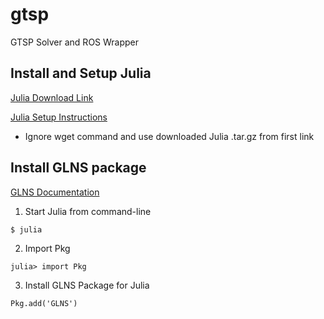 # gtsp
GTSP Solver and ROS Wrapper

## Install and Setup Julia
<a href="https://julialang.org/downloads/">Julia Download Link</a>

<a href="https://ferrolho.github.io/blog/2019-01-26/how-to-install-julia-on-ubuntu">Julia Setup Instructions</a>
* Ignore wget command and use downloaded Julia .tar.gz from first link

## Install GLNS package
<a href="https://ece.uwaterloo.ca/~sl2smith/GLNS/">GLNS Documentation</a>
1. Start Julia from command-line
```
$ julia
```
2. Import Pkg
```
julia> import Pkg
```
3. Install GLNS Package for Julia
```
Pkg.add('GLNS')
```
